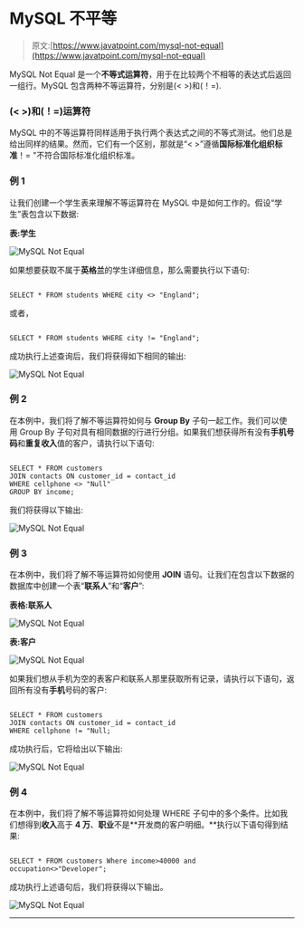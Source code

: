 # MySQL 不平等

> 原文:[https://www.javatpoint.com/mysql-not-equal](https://www.javatpoint.com/mysql-not-equal)

MySQL Not Equal 是一个**不等式运算符**，用于在比较两个不相等的表达式后返回一组行。MySQL 包含两种不等运算符，分别是(< >)和(！=).

### (< >)和(！=)运算符

MySQL 中的不等运算符同样适用于执行两个表达式之间的不等式测试。他们总是给出同样的结果。然而，它们有一个区别，那就是“< >”遵循**国际标准化组织标准**！= "不符合国际标准化组织标准。

### 例 1

让我们创建一个学生表来理解不等运算符在 MySQL 中是如何工作的。假设“学生”表包含以下数据:

**表:学生**

![MySQL Not Equal](../Images/040fe9802682077320eb4c2f411daa47.png)

如果想要获取不属于**英格兰**的学生详细信息，那么需要执行以下语句:

```

SELECT * FROM students WHERE city <> "England";

```

或者，

```

SELECT * FROM students WHERE city != "England";

```

成功执行上述查询后，我们将获得如下相同的输出:

![MySQL Not Equal](../Images/6ceb638e6fcb5e0e213c340d39191d9d.png)

### 例 2

在本例中，我们将了解不等运算符如何与 **Group By** 子句一起工作。我们可以使用 Group By 子句对具有相同数据的行进行分组。如果我们想获得所有没有**手机号码**和**重复收入**值的客户，请执行以下语句:

```

SELECT * FROM customers
JOIN contacts ON customer_id = contact_id 
WHERE cellphone <> "Null"
GROUP BY income;

```

我们将获得以下输出:

![MySQL Not Equal](../Images/a0a9ea71ede3b4923d2b85ff21fdfc89.png)

### 例 3

在本例中，我们将了解不等运算符如何使用 **JOIN** 语句。让我们在包含以下数据的数据库中创建一个表“**联系人**”和“**客户**”:

**表格:联系人**

![MySQL Not Equal](../Images/004616c9827ce3b2aebf75ca11a269f5.png)

**表:客户**

![MySQL Not Equal](../Images/11d8413c065d13dbfa96ad92a0207e9d.png)

如果我们想从手机为空的表客户和联系人那里获取所有记录，请执行以下语句，返回所有没有**手机**号码的客户:

```

SELECT * FROM customers
JOIN contacts ON customer_id = contact_id 
WHERE cellphone != "Null;

```

成功执行后，它将给出以下输出:

![MySQL Not Equal](../Images/9ed98cc53fefe8eb011821814449e92f.png)

### 例 4

在本例中，我们将了解不等运算符如何处理 WHERE 子句中的多个条件。比如我们想得到**收入**高于 **4 万**、**职业**不是**开发商的客户明细。**执行以下语句得到结果:

```

SELECT * FROM customers Where income>40000 and occupation<>"Developer";

```

成功执行上述语句后，我们将获得以下输出。

![MySQL Not Equal](../Images/6875429d06250df33302590a2807e6af.png)

* * *